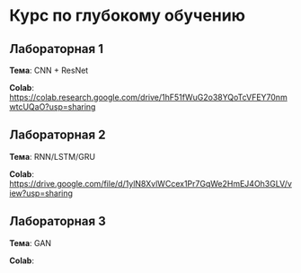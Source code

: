# Курс по глубокому обучению

## Лабораторная 1

**Тема**: CNN + ResNet

**Colab**: https://colab.research.google.com/drive/1hF51fWuG2o38YQoTcVFEY70nmwtcUQaO?usp=sharing

## Лабораторная 2

**Тема**: RNN/LSTM/GRU

**Colab**: https://drive.google.com/file/d/1ylN8XvlWCcex1Pr7GqWe2HmEJ4Oh3GLV/view?usp=sharing

## Лабораторная 3

**Тема**: GAN

**Colab**: 